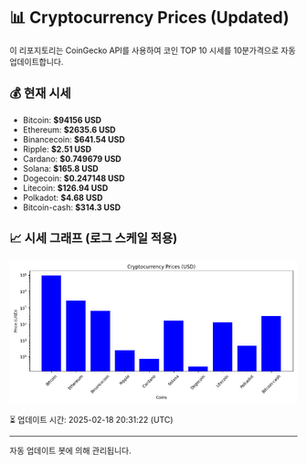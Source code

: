 
# 📊 Cryptocurrency Prices (Updated)

이 리포지토리는 CoinGecko API를 사용하여 코인 TOP 10 시세를 10분가격으로 자동 업데이트합니다.

## 💰 현재 시세
- Bitcoin: **$94156 USD**
- Ethereum: **$2635.6 USD**
- Binancecoin: **$641.54 USD**
- Ripple: **$2.51 USD**
- Cardano: **$0.749679 USD**
- Solana: **$165.8 USD**
- Dogecoin: **$0.247148 USD**
- Litecoin: **$126.94 USD**
- Polkadot: **$4.68 USD**
- Bitcoin-cash: **$314.3 USD**

## 📈 시세 그래프 (로그 스케일 적용)
![Crypto Prices](crypto_prices.png)

⏳ 업데이트 시간: 2025-02-18 20:31:22 (UTC)

---
자동 업데이트 봇에 의해 관리됩니다.
